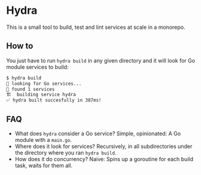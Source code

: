 # Hydra

This is a small tool to build, test and lint services at scale in a monorepo.

## How to

You just have to run `hydra build` in any given directory and it will look for
Go module services to build:

```sh
$ hydra build 
🔎 looking for Go services...
👀 found 1 services
🏗  building service hydra
✅ hydra built succesfully in 387ms!
```

## FAQ

* What does `hydra` consider a Go service? Simple, opinionated: A Go module with a `main.go`.
* Where does it look for services? Recursively, in all subdirectories under the directory where you ran `hydra build`.
* How does it do concurrency? Naive: Spins up a goroutine for each build task, waits for them all.
